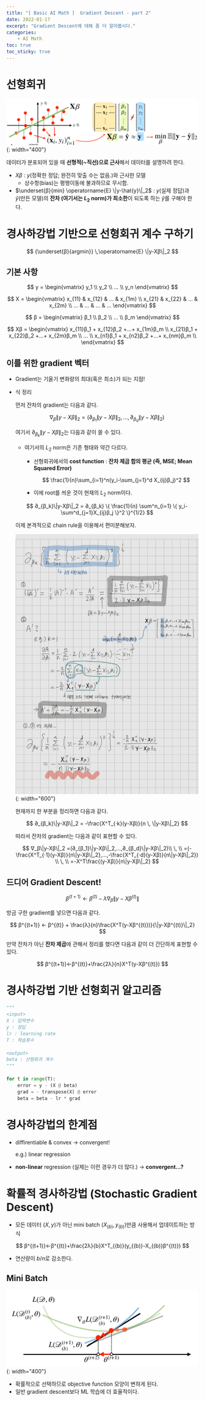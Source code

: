 ```yaml
---
title: "[ Basic AI Math ]  Gradient Descent - part 2"
date: 2022-01-17
excerpt: "Gradient Descent에 대해 좀 더 알아봅시다."
categories: 
    - AI Math
toc: true
toc_sticky: true
---
```



# 선형회귀
![1.png](/assets/images/posts/AI_Math/gradient_descent_2/1.png){: width="400"}

데이터가 분포되어 있을 때 **선형적(~직선)으로 근사**해서 데이터를 설명하려 한다.

- $Xβ$ : $y$(정확한 정답; 완전히 맞출 수는 없음.)와 근사한 모델
    - 상수항(bias)는 평행이동에 불과하므로 무시함.
- $\underset{β}{min} \operatorname{E} \|y-\hat{y}\|_2$ : $y$(실제 정답)과 $\hat{y}$(만든 모델)의 **잔차 (여기서는 $L_2$ norm)가 최소한**이 되도록 하는 $\hat{y}$를 구해야 한다.  


# 경사하강법 기반으로 선형회귀 계수 구하기

$$
{\underset{β}{argmin}} \,\operatorname{E} \|y-Xβ\|_2 
$$

## 기본 사항

$$
y = \begin{vmatrix} 
y_1 \\
y_2 \\
... \\
y_n
\end{vmatrix}
$$

$$
X = \begin{vmatrix} 
x_{11} & x_{12} & ... & x_{1m} \\
x_{21} & x_{22} & ... & x_{2m} \\
... & ... & ... & ...
\end{vmatrix}
$$

$$
β = \begin{vmatrix} 
β_1 \\
β_2 \\
... \\
β_m
\end{vmatrix}
$$

$$
Xβ = \begin{vmatrix} 
x_{11}β_1 + x_{12}β_2 +...+ x_{1m}β_m \\
x_{21}β_1 + x_{22}β_2 +...+ x_{2m}β_m \\  
... \\
x_{n1}β_1 + x_{n2}β_2 +...+ x_{nm}β_m \\
\end{vmatrix}
$$


## 이를 위한 gradient 벡터

- Gradient는 기울기 변화량의 최대(혹은 최소)가 되는 지점!
- 식 정리
    
    먼저 잔차의 gradient는 다음과 같다.
    
    $$
    ∇_β\|y-Xβ\|_2 = (∂_{β_1}\|y-Xβ\|_2,...,∂_{β_d}\|y-Xβ\|_2)
    $$
    
    여기서 $∂_{β_k} \|y-Xβ\|_2$는 다음과 같이 쓸 수 있다.
    
    - 여기서의 $L_2$ norm은 기존 형태와 약간 다르다.
        - 선형회귀에서의 **cost function** : **잔차 제곱 합의 평균 (즉, MSE; Mean Squared Error)**
            
            $$
            \frac{1}{n}\sum_{i=1}^n(y_i-\sum_{j=1}^d X_{ij}β_j)^2
            $$
            
        - 이에 root를 씌운 것이 현재의 $L_2$ norm이다.
    
    $$
    ∂_{β_k}\|y-Xβ\|_2 = ∂_{β_k} \{   \frac{1}{n} \sum^n_{i=1} \{ y_i-\sum^d_{j=1}X_{ij}β_j \}^2 \}^{1/2}
    $$
    
    이제 본격적으로 chain rule을 이용해서 편미분해보자.
    
    ![2.jpg](/assets/images/posts/AI_Math/gradient_descent_2/2.jpg){: width="600"}
    
    현재까지 한 부분을 정리하면 다음과 같다.
    
    $$
    ∂_{β_k}\|y-Xβ\|_2 = -\frac{X^T_{·k}(y-Xβ)}{n \, \|y-Xβ\|_2}
    $$
    
    따라서 잔차의 gradient는 다음과 같이 표현할 수 있다.
    
    $$
    ∇_β\|y-Xβ\|_2
    =(∂_{β_1}\|y-Xβ\|_2,...,∂_{β_d}\|y-Xβ\|_2)\\ \, \\
    =(-\frac{X^T_{·1}(y-Xβ)}{n\|y-Xβ\|_2},...,-\frac{X^T_{·d}(y-Xβ)}{n\|y-Xβ\|_2})
    \\ \, \\
    =-X^T\frac{(y-Xβ)}{n\|y-Xβ\|_2}
    $$
    

## 드디어 Gradient Descent!

$$
β^{(t+1)}←β^{(t)}-λ∇_β\|y-Xβ^{(t)}\|
$$

방금 구한 gradient를 넣으면 다음과 같다.

$$
β^{(t+1)} ← β^{(t)} + \frac{λ}{n}\frac{X^T(y-Xβ^{(t)})}{\|y-Xβ^{(t)}\|_2}
$$

만약 잔차가 아닌 **잔차 제곱**에 관해서 정리를 했다면 다음과 같이 더 간단하게 표현할 수 있다.

$$
β^{(t+1)}←β^{(t)}+\frac{2λ}{n}X^T(y-Xβ^{(t)})
$$



# 경사하강법 기반 선형회귀 알고리즘

```python
"""
<input>
X : 입력변수
y : 정답
lr : learning rate
T : 학습횟수

<output>
beta : 선형회귀 계수
"""

for t in range(T):
	error = y - (X @ beta)
	grad = - transpose(X) @ error
	beta = beta - lr * grad
```


# 경사하강법의 한계점

- diffirentiable & convex → convergent!
    
    e.g.) linear regression
    
- **non-linear** regression (실제는 이런 경우가 더 많다.) → **convergent...?**



# 확률적 경사하강법 (Stochastic Gradient Descent)

- 모든 데이터 $(X,y)$가 아닌 mini batch $(X_{(b)},y_{(b)})$만큼 사용해서 업데이트하는 방식

$$
β^{(t+1)}←β^{(t)}+\frac{2λ}{b}X^T_{(b)}(y_{(b)}-X_{(b)}β^{(t)})
$$

- 연산량이 $b/n$로 감소한다.

## Mini Batch

![2.png](/assets/images/posts/AI_Math/gradient_descent_2/3.png){: width="400"}

- 확률적으로 선택하므로 objective function 모양이 변하게 된다.
- 일반 gradient descent보다 ML 학습에 더 효율적이다.